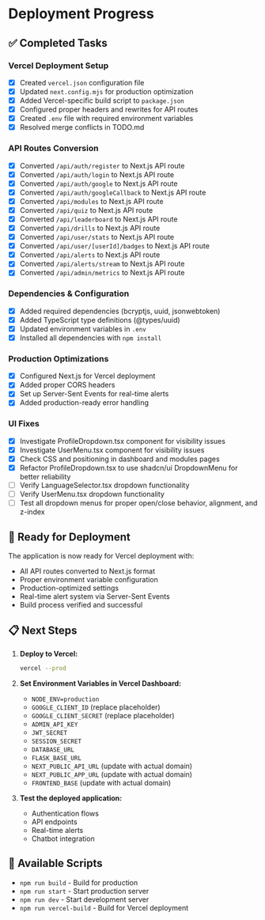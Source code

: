 # Deployment Progress

## ✅ Completed Tasks

### Vercel Deployment Setup
- [x] Created `vercel.json` configuration file
- [x] Updated `next.config.mjs` for production optimization
- [x] Added Vercel-specific build script to `package.json`
- [x] Configured proper headers and rewrites for API routes
- [x] Created `.env` file with required environment variables
- [x] Resolved merge conflicts in TODO.md

### API Routes Conversion
- [x] Converted `/api/auth/register` to Next.js API route
- [x] Converted `/api/auth/login` to Next.js API route
- [x] Converted `/api/auth/google` to Next.js API route
- [x] Converted `/api/auth/googleCallback` to Next.js API route
- [x] Converted `/api/modules` to Next.js API route
- [x] Converted `/api/quiz` to Next.js API route
- [x] Converted `/api/leaderboard` to Next.js API route
- [x] Converted `/api/drills` to Next.js API route
- [x] Converted `/api/user/stats` to Next.js API route
- [x] Converted `/api/user/[userId]/badges` to Next.js API route
- [x] Converted `/api/alerts` to Next.js API route
- [x] Converted `/api/alerts/stream` to Next.js API route
- [x] Converted `/api/admin/metrics` to Next.js API route

### Dependencies & Configuration
- [x] Added required dependencies (bcryptjs, uuid, jsonwebtoken)
- [x] Added TypeScript type definitions (@types/uuid)
- [x] Updated environment variables in `.env`
- [x] Installed all dependencies with `npm install`

### Production Optimizations
- [x] Configured Next.js for Vercel deployment
- [x] Added proper CORS headers
- [x] Set up Server-Sent Events for real-time alerts
- [x] Added production-ready error handling

### UI Fixes
- [x] Investigate ProfileDropdown.tsx component for visibility issues
- [x] Investigate UserMenu.tsx component for visibility issues
- [x] Check CSS and positioning in dashboard and modules pages
- [x] Refactor ProfileDropdown.tsx to use shadcn/ui DropdownMenu for better reliability
- [ ] Verify LanguageSelector.tsx dropdown functionality
- [ ] Verify UserMenu.tsx dropdown functionality
- [ ] Test all dropdown menus for proper open/close behavior, alignment, and z-index

## 🚀 Ready for Deployment

The application is now ready for Vercel deployment with:
- All API routes converted to Next.js format
- Proper environment variable configuration
- Production-optimized settings
- Real-time alert system via Server-Sent Events
- Build process verified and successful

## 📋 Next Steps

1. **Deploy to Vercel:**
   ```bash
   vercel --prod
   ```

2. **Set Environment Variables in Vercel Dashboard:**
   - `NODE_ENV=production`
   - `GOOGLE_CLIENT_ID` (replace placeholder)
   - `GOOGLE_CLIENT_SECRET` (replace placeholder)
   - `ADMIN_API_KEY`
   - `JWT_SECRET`
   - `SESSION_SECRET`
   - `DATABASE_URL`
   - `FLASK_BASE_URL`
   - `NEXT_PUBLIC_API_URL` (update with actual domain)
   - `NEXT_PUBLIC_APP_URL` (update with actual domain)
   - `FRONTEND_BASE` (update with actual domain)

3. **Test the deployed application:**
   - Authentication flows
   - API endpoints
   - Real-time alerts
   - Chatbot integration

## 🔧 Available Scripts

- `npm run build` - Build for production
- `npm run start` - Start production server
- `npm run dev` - Start development server
- `npm run vercel-build` - Build for Vercel deployment
